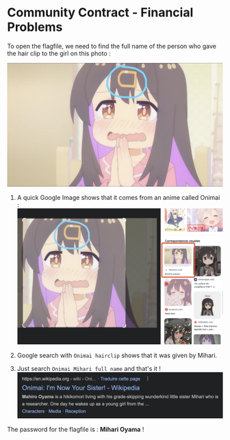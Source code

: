 # Community Contract - Financial Problems

To open the flagfile, we need to find the full name of the person who gave the hair clip to the girl on this photo : 

![first cap](assets/1.png)

1. A quick Google Image shows that it comes from an anime called Onimai : 
![second cap](assets/2.png)

2. Google search with `Onimai hairclip` shows that it was given by Mihari.

3. Just search `Onimai Mihari full name` and that's it ! 
![third cap](assets/3.png)


The password for the flagfile is : **Mihari Oyama** !
